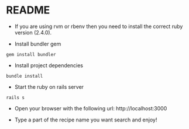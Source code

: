 # README

* If you are using rvm or rbenv then you need to install the correct ruby version (2.4.0).

* Install bundler gem
```
gem install bundler
```

* Install project dependencies
```
bundle install
```

* Start the ruby on rails server 
```
rails s
```

* Open your browser with the following url: http://localhost:3000 

* Type a part of the recipe name you want search and enjoy!
